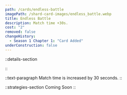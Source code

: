 ```yaml
---
path: /cards/endless-battle
imagePath: /shard-card-images/endless_battle.webp
title: Endless Battle
description: Match time +30s.
cost: "2"
removed: false
changeHistory:
  - Season 1 Chapter 1: "Card Added"
underConstruction: false
---
```


::details-section

::

::text-paragraph
Match time is increased by 30 seconds.
::

::strategies-section
Coming Soon
::

